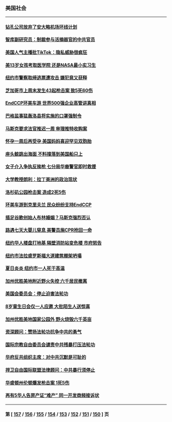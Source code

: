 ### 美国社会
---
#### [钻孔公司放弃了安大略机场环线计划](../../pages/ncid1078160/n13790411.md) 
#### [智库副研究员：制裁参与活摘器官的中共官员](../../pages/ncid1078160/n13790337.md) 
#### [美国人气主播批TikTok：隐私威胁很疯狂](../../pages/ncid1078160/n13790194.md) 
#### [美13岁女孩考取医学院 还是NASA最小实习生](../../pages/ncid1078160/n13789874.md) 
#### [纽约市警察取缔逃票遭攻击 嫌犯竟又获释](../../pages/ncid1078160/n13789770.md) 
#### [芝加哥市上周末发生43起枪击案 致5死60伤](../../pages/ncid1078160/n13789636.md) 
#### [EndCCP环美车游 世界500强企业高管讲真相](../../pages/ncid1078160/n13789612.md) 
#### [巴格监事猛轰洛县将实施的口罩强制令](../../pages/ncid1078160/n13789614.md) 
#### [马斯克要求法官推迟一周 审理推特收购案](../../pages/ncid1078160/n13789492.md) 
#### [怀孕一周后再受孕 美国妈妈喜迎罕见双胞胎](../../pages/ncid1078160/n13789198.md) 
#### [座头鲸跳出海面 不料撞落到美国船只上](../../pages/ncid1078160/n13789121.md) 
#### [女子介入争执反挨枪 七分局华裔警官即时救援](../../pages/ncid1078160/n13789101.md) 
#### [大学教授朗利：拉丁美洲的政治现状](../../pages/ncid1078160/n13789014.md) 
#### [洛杉矶公园枪击案 造成2死5伤](../../pages/ncid1078160/n13788901.md) 
#### [环美车游到克里夫兰 民众纷纷支持EndCCP](../../pages/ncid1078160/n13788874.md) 
#### [插足谷歌创始人布林婚姻？马斯克强烈否认](../../pages/ncid1078160/n13788816.md) 
#### [路遇七天大婴儿窒息 美警员施CPR抢回一命](../../pages/ncid1078160/n13788645.md) 
#### [纽约华人楼盘打地基 隔壁消防站变危楼 市府怒告](../../pages/ncid1078160/n13788379.md) 
#### [纽约市法拉盛罗斯福大道建筑棚架坍塌](../../pages/ncid1078160/n13788373.md) 
#### [夏日炎炎 纽约市一人死于高温](../../pages/ncid1078160/n13788371.md) 
#### [加州优胜美地附近野火失控 六千居民撤离](../../pages/ncid1078160/n13788260.md) 
#### [美国会委员会：停止迫害法轮功](../../pages/ncid1078160/n13788164.md) 
#### [8岁童生日会仅一人应邀 大批陌生人送惊喜](../../pages/ncid1078160/n13787750.md) 
#### [加州优胜美地国家公园外 野火烧毁六千英亩](../../pages/ncid1078160/n13787867.md) 
#### [资深顾问：赞扬法轮功抗争中共的勇气](../../pages/ncid1078160/n13787857.md) 
#### [国际宗教自由委员会谴责中共残暴打压法轮功](../../pages/ncid1078160/n13787849.md) 
#### [华府反共组织主席：对中共沉默是可耻的](../../pages/ncid1078160/n13787838.md) 
#### [捍卫自由国际联盟法律顾问：中共暴行须停止](../../pages/ncid1078160/n13787819.md) 
#### [华盛顿州伦顿爆发枪击案 1死5伤](../../pages/ncid1078160/n13787747.md) 
#### [再有5华人告房产证“难产” 同一开发商频接诉状](../../pages/ncid1078160/n13787538.md) 

---
#### 第 [ [157](./157.md) / [156](./156.md) / [155](./155.md) / [154](./154.md) / [153](./153.md) / [152](./152.md) / [151](./151.md) / [150](./150.md) ] 页
